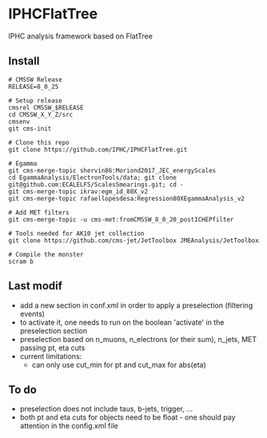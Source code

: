IPHCFlatTree
============

IPHC analysis framework based on FlatTree

Install
-------

```
# CMSSW Release
RELEASE=8_0_25

# Setup release
cmsrel CMSSW_$RELEASE
cd CMSSW_X_Y_Z/src
cmsenv
git cms-init

# Clone this repo
git clone https://github.com/IPHC/IPHCFlatTree.git

# Egamma
git cms-merge-topic shervin86:Moriond2017_JEC_energyScales
cd EgammaAnalysis/ElectronTools/data; git clone git@github.com:ECALELFS/ScalesSmearings.git; cd -
git cms-merge-topic ikrav:egm_id_80X_v2
git cms-merge-topic rafaellopesdesa:Regression80XEgammaAnalysis_v2

# Add MET filters
git cms-merge-topic -u cms-met:fromCMSSW_8_0_20_postICHEPfilter

# Tools needed for AK10 jet collection
git clone https://github.com/cms-jet/JetToolbox JMEAnalysis/JetToolbox 

# Compile the monster
scram b
```


Last modif
----------
- add a new section in conf.xml in order to apply a preselection (filtering events)
- to activate it, one needs to run on the boolean 'activate' in the preselection section
- preselection based on n_muons, n_electrons (or their sum), n_jets, MET passing pt, eta cuts
- current limitations:
  - can only use cut_min for pt and cut_max for abs(eta)

To do
---------
- preselection does not include taus, b-jets, trigger, ...
- both pt and eta cuts for objects need to be float - one should pay attention in the config.xml file
